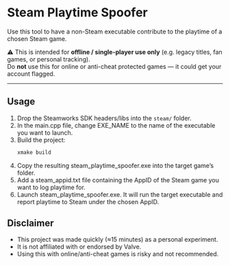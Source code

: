 # Steam Playtime Spoofer

Use this tool to have a non-Steam executable contribute to the playtime of a chosen Steam game.

⚠️ This is intended for **offline / single-player use only** (e.g. legacy titles, fan games, or personal tracking).  
Do **not** use this for online or anti-cheat protected games — it could get your account flagged.

---

## Usage

1. Drop the Steamworks SDK headers/libs into the `steam/` folder.
2. In the main.cpp file, change EXE_NAME to the name of the executable you want to launch.
3. Build the project:
   ```sh
   xmake build
   ```
4. Copy the resulting steam_playtime_spoofer.exe into the target game’s folder.
5. Add a steam_appid.txt file containing the AppID of the Steam game you want to log playtime for.
6. Launch steam_playtime_spoofer.exe. It will run the target executable and report playtime to Steam under the chosen AppID.

## Disclaimer

- This project was made quickly (≈15 minutes) as a personal experiment.
- It is not affiliated with or endorsed by Valve.
- Using this with online/anti-cheat games is risky and not recommended.